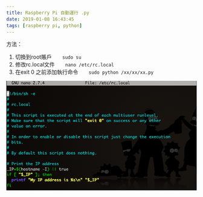 ```yaml
---
title: Raspberry Pi 自動運行 .py
date: 2019-01-08 16:43:45
tags: [raspberry pi, python]
---
```


方法：

1. 切換到root賬戶　　`sudo su`
2. 修改rc.local文件　　`nano /etc/rc.local`
3. 在exit 0 之前添加執行命令　　`sudo python /xx/xx/xx.py`

![](/image/pi1.png)